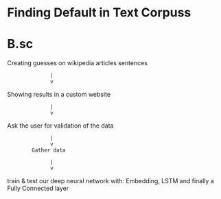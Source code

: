 # Finding Default in Text Corpuss
# B.sc
Creating guesses on wikipedia articles sentences

                  |
                  v 
Showing results in a custom website

                  |
                  v
Ask the user for validation of the data

                  |
                  v
            Gather data
            
                  |
                  v
                  
train & test our deep neural network with: Embedding, LSTM and finally a Fully Connected layer
